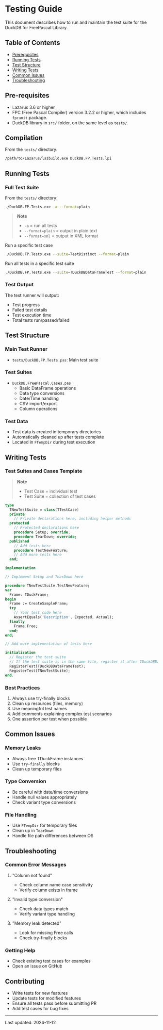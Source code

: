 # Testing Guide

This document describes how to run and maintain the test suite for the DuckDB for FreePascal Library.

## Table of Contents
- [Prerequisites](#prerequisites)
- [Running Tests](#running-tests)
- [Test Structure](#test-structure)
- [Writing Tests](#writing-tests)
- [Common Issues](#common-issues)
- [Troubleshooting](#troubleshooting)

## Pre-requisites

- Lazarus 3.6 or higher
- FPC (Free Pascal Compiler) version 3.2.2 or higher, which includes `fpcunit` package. 
- DuckDB library in `src/` folder, on the same level as `tests/`.

## Compilation

From the `tests/` directory:

```bash
/path/to/Lazarus/lazbuild.exe DuckDB.FP.Tests.lpi
```

## Running Tests

### Full Test Suite

From the `tests/` directory:  

```bash
./DuckDB.FP.Tests.exe -a --format=plain
```

> **Note**
> - `-a` = run all tests
> - `--format=plain` = output in plain text
> - `--format=xml` = output in XML format

Run a specific test case

```bash
./DuckDB.FP.Tests.exe --suite=TestDistinct --format=plain
```

Run all tests in a specific test suite

```bash
./DuckDB.FP.Tests.exe --suite=TDuckDBDataFrameTest --format=plain
```


### Test Output
The test runner will output:

- Test progress
- Failed test details
- Test execution time
- Total tests run/passed/failed

## Test Structure

### Main Test Runner

- `tests/DuckDB.FP.Tests.pas`: Main test suite

### Test Suites

- `DuckDB.FreePascal.Cases.pas`
  - Basic DataFrame operations
  - Data type conversions
  - Date/Time handling
  - CSV import/export
  - Column operations

### Test Data

- Test data is created in temporary directories
- Automatically cleaned up after tests complete
- Located in `FTempDir` during test execution

## Writing Tests

### Test Suites and Cases Template

> **Note**
> - Test Case = individual test  
> - Test Suite = collection of test cases

```pascal
type
  TNewTestSuite = class(TTestCase)
  private
    // Private declarations here, including helper methods
  protected
    // Protected declarations here
    procedure SetUp; override;
    procedure TearDown; override;
  published
    // Add tests here
    procedure TestNewFeature;
    // Add more tests here
  end;

implementation  

// Implement Setup and TearDown here

procedure TNewTestSuite.TestNewFeature;
var
  Frame: TDuckFrame;
begin
  Frame := CreateSampleFrame;
  try
    // Your test code here
    AssertEquals('Description', Expected, Actual);
  finally
    Frame.Free;
  end;
end;

// Add more implementation of tests here

initialization
  // Register the test suite
  // If the test suite is in the same file, register it after TDuckDBDataFrameTest
  RegisterTest(TDuckDBDataFrameTest); 
  RegisterTest(TNewTestSuite);
end.
```

### Best Practices

1. Always use try-finally blocks
2. Clean up resources (files, memory)
3. Use meaningful test names
4. Add comments explaining complex test scenarios
5. One assertion per test when possible

## Common Issues

### Memory Leaks

- Always free TDuckFrame instances
- Use `try-finally` blocks
- Clean up temporary files

### Type Conversion

- Be careful with date/time conversions
- Handle null values appropriately
- Check variant type conversions

### File Handling

- Use `FTempDir` for temporary files
- Clean up in `TearDown`
- Handle file path differences between OS

## Troubleshooting

### Common Error Messages

1. "Column not found"
   - Check column name case sensitivity
   - Verify column exists in frame

2. "Invalid type conversion"
   - Check data types match
   - Verify variant type handling

3. "Memory leak detected"
   - Look for missing Free calls
   - Check try-finally blocks

### Getting Help

- Check existing test cases for examples
- Open an issue on GitHub

## Contributing

- Write tests for new features
- Update tests for modified features
- Ensure all tests pass before submitting PR
- Add test cases for bug fixes

---

Last updated: 2024-11-12